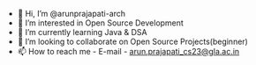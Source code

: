 - 👋 Hi, I’m @arunprajapati-arch
- 👀 I’m interested in Open Source Development
- 🌱 I’m currently learning Java & DSA
- 💞️ I’m looking to collaborate on Open Source Projects(beginner)
- 📫 How to reach me - E-mail - arun.prajapati_cs23@gla.ac.in

<!---
arunprajapati-arch/arunprajapati-arch is a ✨ special ✨ repository because its `README.md` (this file) appears on your GitHub profile.
You can click the Preview link to take a look at your changes.
--->
